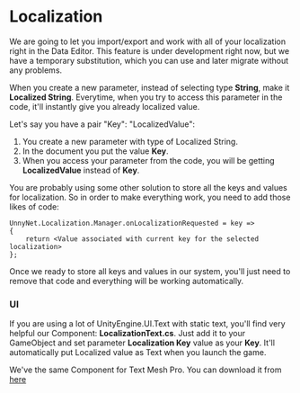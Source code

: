 # Localization

We are going to let you import/export and work with all of your localization right in the Data Editor. This feature is under development right now, but we have a temporary substitution, which you can use and later migrate without any problems. 

When you create a new parameter, instead of selecting type **String**, make it **Localized String**. Everytime, when you try to access this parameter in the code, it'll instantly give you already localized value.

Let's say you have a pair "Key": "LocalizedValue":

1. You create a new parameter with type of Localized String.
2. In the document you put the value **Key**.
3. When you access your parameter from the code, you will be getting **LocalizedValue** instead of **Key**.

You are probably using some other solution to store all the keys and values for localization. So in order to make everything work, you need to add those likes of code:

```
UnnyNet.Localization.Manager.onLocalizationRequested = key =>
{
    return <Value associated with current key for the selected localization>
};
```

Once we ready to store all keys and values in our system, you'll just need to remove that code and everything will be working automatically.

### UI

If you are using a lot of UnityEngine.UI.Text with static text, you'll find very helpful our Component: **LocalizationText.cs**.
Just add it to your GameObject and set parameter **Localization Key** value as your **Key**. It'll automatically put Localized value as Text when you launch the game.

We've the same Component for Text Mesh Pro. You can download it from [here](/code/LocalizationTextMeshPro.cs)
